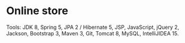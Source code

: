 # Online store
Tools: JDK 8, Spring 5, JPA 2 / Hibernate 5, JSP, JavaScript, jQuery 2, Jackson, Bootstrap 3, Maven 3, Git, Tomcat 8, MySQL, IntelliJIDEA 15.
